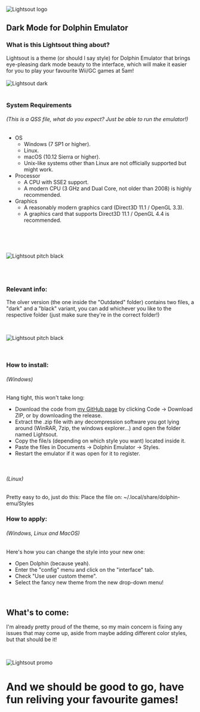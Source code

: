 ![Lightsout logo](https://cdn.discordapp.com/attachments/953036832600383599/964562770777473084/text9515.png)
## Dark Mode for Dolphin Emulator

### What is this Lightsout thing about?
Lightsout is a theme (or should I say style) for Dolphin Emulator that brings eye-pleasing dark mode beauty to the interface, which will make it easier for you to play your favourite Wii/GC games at 5am!
<br/>
<br/>
![Lightsout dark](https://cdn.discordapp.com/attachments/953036832600383599/964562770299334767/Asset_354x.png)
<br/>
<br/>
### System Requirements  <br/>
###### (This is a QSS file, what do you expect? Just be able to run the emulator!)

- OS
    - Windows (7 SP1 or higher).
    - Linux.
    - macOS (10.12 Sierra or higher).
    - Unix-like systems other than Linux are not officially supported but might work.
- Processor
    - A CPU with SSE2 support.
    - A modern CPU (3 GHz and Dual Core, not older than 2008) is highly recommended.
- Graphics
    - A reasonably modern graphics card (Direct3D 11.1 / OpenGL 3.3).
    - A graphics card that supports Direct3D 11.1 / OpenGL 4.4 is recommended. <br/><br/>

<br/>
<br/>

![Lightsout pitch black](https://cdn.discordapp.com/attachments/953036832600383599/964561239579721778/Asset_354x.png)

<br/>
<br/>

### Relevant info: <br/>
The olver version (the one inside the "Outdated" folder) contains two files, a "dark" and a "black" variant, you can add whichever you like to the respective folder (just make sure they're in the correct folder!)

<br/>

![Lightsout pitch black](https://cdn.discordapp.com/attachments/953036832600383599/964555180605603880/unknown.png)

<br/>

### How to install: <br/>
###### (Windows)
Hang tight, this won't take long: <br/>
- Download the code from [my GitHub page](https://github.com/Humanoidear/Lightsout) by clicking Code -> Download ZIP, or by downloading the release.
- Extract the .zip file with any decompression software you got lying around (WinRAR, 7zip, the windows explorer...) and open the folder named Lightsout.
- Copy the file/s (depending on which style you want) located inside it.
- Paste the files in Documents -> Dolphin Emulator -> Styles.
- Restart the emulator if it was open for it to register.

<br/>

###### (Linux)
Pretty easy to do, just do this:
Place the file on: ~/.local/share/dolphin-emu/Styles

### How to apply: <br/>
###### (Windows, Linux and MacOS)
Here's how you can change the style into your new one: <br/>
- Open Dolphin (because yeah).
- Enter the "config" menu and click on the "interface" tab.
- Check "Use user custom theme".
- Select the fancy new theme from the new drop-down menu!

<br/>

## What's to come:
I'm already pretty proud of the theme, so my main concern is fixing any issues that may come up, aside from maybe adding different color styles, but that should be it!

<br/>

![Lightsout promo](https://cdn.discordapp.com/attachments/953036832600383599/964552540425449522/unknown.png)

# And we should be good to go, have fun reliving your favourite games!
